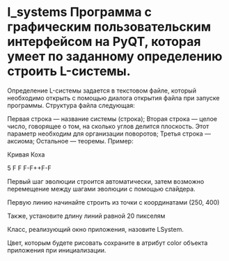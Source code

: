 # l_systems Программа с графическим пользовательским интерфейсом на PyQT, которая умеет по заданному определению строить L-системы.
 Определение L-системы задается в текстовом файле, который необходимо открыть с помощью диалога открытия файла при запуске программы. Структура файла следующая:

Первая строка — название системы (строка); Вторая строка — целое число, говорящее о том, на сколько углов делится плоскость. Этот параметр необходим для организации поворотов; Третья строка — аксиома; Остальное — теоремы.
Пример:

Кривая Коха

5
F
F F-F++F-F

Первый шаг эволюции строится автоматически, затем возможно перемещение между шагами эволюции с помощью слайдера.

Первую линию начинайте строить из точки с координатами (250, 400)

Также, установите длину линий равной 20 пикселям

Класс, реализующий окно приложения, назовите LSystem.

Цвет, которым будете рисовать сохраните в атрибут color объекта приложения при инициализации.
